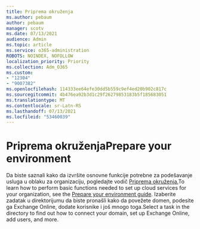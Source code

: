 ```yaml
---
title: Priprema okruženja
ms.author: pebaum
author: pebaum
manager: scotv
ms.date: 07/13/2021
audience: Admin
ms.topic: article
ms.service: o365-administration
ROBOTS: NOINDEX, NOFOLLOW
localization_priority: Priority
ms.collection: Adm_O365
ms.custom:
- "12304"
- "9007382"
ms.openlocfilehash: 114333ee64efe30dd5b559c9ef4ed20b902c817c
ms.sourcegitcommit: 4b476ea92b3d1c29f26279853183b5f185683051
ms.translationtype: MT
ms.contentlocale: sr-Latn-RS
ms.lasthandoff: 07/13/2021
ms.locfileid: "53460039"
---
```

# <a name="prepare-your-environment"></a><span data-ttu-id="902b0-102">Priprema okruženja</span><span class="sxs-lookup"><span data-stu-id="902b0-102">Prepare your environment</span></span>

<span data-ttu-id="902b0-103">Da biste saznali kako da izvršite osnovne funkcije potrebne za podešavanje usluga u oblaku za organizaciju, pogledajte vodič [Priprema okruženja.](https://admin.microsoft.com/adminportal/home#/modernonboarding/prepareyourenvironment)</span><span class="sxs-lookup"><span data-stu-id="902b0-103">To learn how to perform basic functions needed to set up cloud services for your organization, see the [Prepare your environment guide](https://admin.microsoft.com/adminportal/home#/modernonboarding/prepareyourenvironment).</span></span> <span data-ttu-id="902b0-104">Izaberite zadatak u direktorijumu da biste pronašli kako da povežete domen, podesite ga Exchange Online, dodate korisnike i još mnogo toga.</span><span class="sxs-lookup"><span data-stu-id="902b0-104">Select a task in the directory to find out how to connect your domain, set up Exchange Online, add users, and more.</span></span>     